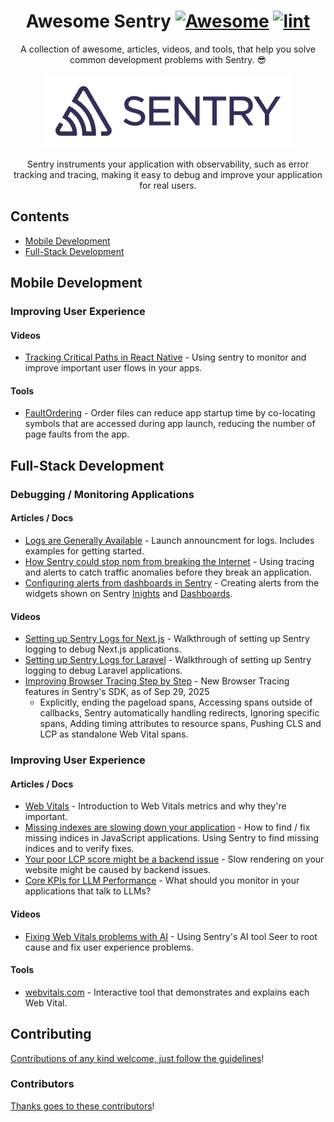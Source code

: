 <div align='center'>

<!-- title -->

<!--lint ignore no-dead-urls-->

# Awesome Sentry [![Awesome](https://awesome.re/badge.svg)](https://awesome.re) [![lint](https://github.com/bcoe/awesome-sentry/actions/workflows/lint.yaml/badge.svg)](https://github.com/bcoe/awesome-sentry/actions/workflows/lint.yaml)

<!-- subtitle -->

A collection of awesome, articles, videos, and tools, that help you solve common development problems with Sentry. 😎

<!-- image -->

<a href='https://sentry.io' target='_blank' rel='noopener noreferrer'>
  <img src='./sentry-logo.png' />
</a>

<!-- description -->

Sentry instruments your application with observability, such as error tracking and tracing, making it easy to debug and improve your application for real users.

</div>

<!-- TOC -->

## Contents

- [Mobile Development](#mobile-development)
- [Full-Stack Development](#full-stack-development)

<!-- CONTENT -->

## Mobile Development

### Improving User Experience

#### Videos

- [Tracking Critical Paths in React Native](https://www.youtube.com/watch?v=4s8BlzwWiIA) - Using sentry to monitor and improve important user flows in your apps.

#### Tools

- [FaultOrdering](https://github.com/getsentry/FaultOrdering) - Order files can reduce app startup time by co-locating symbols that are accessed during app launch, reducing the number of page faults from the app.

## Full-Stack Development

### Debugging / Monitoring Applications

#### Articles / Docs

- [Logs are Generally Available](https://blog.sentry.io/logs-generally-available/) - Launch announcment for logs. Includes examples for getting started.
- [How Sentry could stop npm from breaking the Internet](https://blog.sentry.io/how-sentry-could-stop-npm-from-breaking-the-internet/) - Using tracing and alerts to catch traffic anomalies before they break an application.
- [Configuring alerts from dashboards in Sentry](https://blog.sentry.io/use-sentry-insights-trigger-alerts-debug-issues/) - Creating alerts from the widgets shown on Sentry [Inights](https://docs.sentry.io/product/insights/) and [Dashboards](https://docs.sentry.io/product/dashboards/custom-dashboards/).

#### Videos

- [Setting up Sentry Logs for Next.js](https://www.youtube.com/watch?v=m3zuWITW-yI) - Walkthrough of setting up Sentry logging to debug Next.js applications.
- [Setting up Sentry Logs for Laravel](https://www.youtube.com/watch?v=isyAwH9t68M&t=1s) - Walkthrough of setting up Sentry logging to debug Laravel applications.
- [Improving Browser Tracing Step by Step](https://www.youtube.com/watch?v=iUxyRV99AwY) - New Browser Tracing features in Sentry's SDK, as of Sep 29, 2025
  - Explicitly, ending the pageload spans, Accessing spans outside of callbacks, Sentry automatically handling redirects, Ignoring specific spans, Adding timing attributes to resource spans, Pushing CLS and LCP as standalone Web Vital spans.

### Improving User Experience

#### Articles / Docs

- [Web Vitals](https://web.dev/articles/vitals) - Introduction to Web Vitals metrics and why they're important.
- [Missing indexes are slowing down your application](https://blog.sentry.io/missing-indexes-are-slowing-down-your-database-heres-how-to-find-and-fix/) - How to find / fix missing indices in JavaScript applications. Using Sentry to find missing indices and to verify fixes.
- [Your poor LCP score might be a backend issue](https://blog.sentry.io/your-bad-lcp-score-might-be-a-backend-issue/) - Slow rendering on your website might be caused by backend issues.
- [Core KPIs for LLM Performance](https://blog.sentry.io/core-kpis-llm-performance-how-to-track-metrics/) - What should you monitor in your applications that talk to LLMs?

#### Videos

- [Fixing Web Vitals problems with AI](https://www.youtube.com/watch?v=CAcgTvB1aXs) - Using Sentry's AI tool Seer to root cause and fix user experience problems.

#### Tools

- [webvitals.com](https://webvitals.com/) - Interactive tool that demonstrates and explains each Web Vital.

<!-- END CONTENT -->

## Contributing

[Contributions of any kind welcome, just follow the guidelines](contributing.md)!

### Contributors

[Thanks goes to these contributors](https://github.com/bcoe/awesome-sentry/graphs/contributors)!
